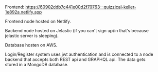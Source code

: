 Frontend: https://60902ddb7c441e00d2f70763--quizzical-keller-1e892a.netlify.app

Frontend node hosted on Netlify.

Backend node hosted on Jelastic (if you can't sign up/in that's because jelastic server is sleeping).

Database hosten on AWS.


Login/Register system uses jwt authentication and is connected to a node backend that accepts both REST api and GRAPHQL api. The data gets stored in a MongoDB database.
